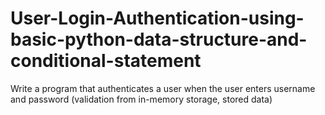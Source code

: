 # User-Login-Authentication-using-basic-python-data-structure-and-conditional-statement
Write a program that authenticates a user when the user enters username and  password (validation from in-memory storage, stored data)
